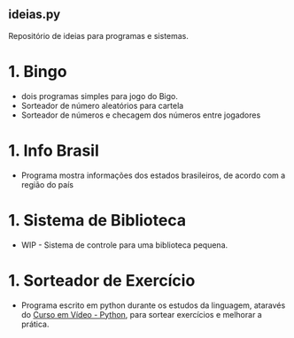 ## ideias.py
Repositório de ideias para programas e sistemas.
# 1. **Bingo** 
   * dois programas simples para jogo do Bigo.
   * Sorteador de número aleatórios para cartela
   * Sorteador de números e checagem dos números entre jogadores
# 1. **Info Brasil**
   * Programa mostra informações dos estados brasileiros, de acordo com a região do país
# 1. **Sistema de Biblioteca**
   * WIP - Sistema de controle para uma biblioteca pequena.
# 1. **Sorteador de Exercício**
   * Programa escrito em python durante os estudos da linguagem, ataravés do [Curso em Vídeo - Python](https://www.youtube.com/playlist?list=PLHz_AreHm4dlKP6QQCekuIPky1CiwmdI6), para sortear exercícios e melhorar a prática.
